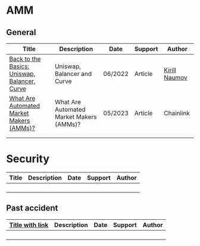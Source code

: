 # AMM



## General

| Title                                                        | Description                              | Date    | Support | Author                                                       |
| ------------------------------------------------------------ | ---------------------------------------- | ------- | ------- | ------------------------------------------------------------ |
| [Back to the Basics: Uniswap, Balancer, Curve](https://medium.com/@kinaumov/back-to-the-basics-uniswap-balancer-curve-e930c3ad9046) | Uniswap, Balancer and Curve              | 06/2022 | Article | [Kirill Naumov](https://medium.com/@kinaumov?source=post_page-----e930c3ad9046--------------------------------) |
| [What Are Automated Market Makers (AMMs)?](https://chain.link/education-hub/what-is-an-automated-market-maker-amm) | What Are Automated Market Makers (AMMs)? | 05/2023 | Article | Chainlink                                                    |
|                                                              |                                          |         |         |                                                              |
|                                                              |                                          |         |         |                                                              |



# Security

| Title | Description | Date | Support | Author |
| ----- | ----------- | ---- | ------- | ------ |
|       |             |      |         |        |
|       |             |      |         |        |
|       |             |      |         |        |
|       |             |      |         |        |



## Past accident

| [Title with link](https://twitter.com/shard_labs?lang=en) | Description | Date | Support | Author |
| --------------------------------------------------------- | ----------- | ---- | ------- | ------ |
|                                                           |             |      |         |        |
|                                                           |             |      |         |        |
|                                                           |             |      |         |        |
|                                                           |             |      |         |        |